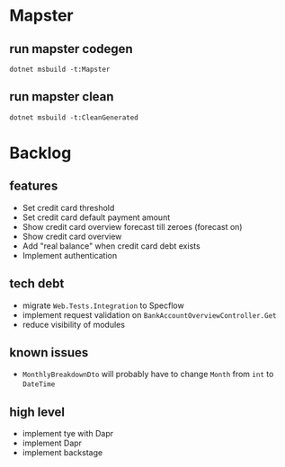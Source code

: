 # Mapster

## run mapster codegen

`dotnet msbuild -t:Mapster`

## run mapster clean

`dotnet msbuild -t:CleanGenerated`

# Backlog

## features

- Set credit card threshold
- Set credit card default payment amount
- Show credit card overview forecast till zeroes (forecast on)
- Show credit card overview
- Add "real balance" when credit card debt exists
- Implement authentication

## tech debt

- migrate `Web.Tests.Integration` to Specflow
- implement request validation on `BankAccountOverviewController.Get`
- reduce visibility of modules

## known issues

- `MonthlyBreakdownDto` will probably have to change `Month` from `int` to `DateTime`

## high level

- implement tye with Dapr
- implement Dapr
- implement backstage
